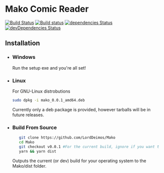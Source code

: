 # Mako Comic Reader
[![Build Status](https://travis-ci.org/LordDeimos/Mako.svg?branch=master)](https://travis-ci.org/LordDeimos/Mako) [![Build status](https://ci.appveyor.com/api/projects/status/dt9x751u4dasgjfe?svg=true)](https://ci.appveyor.com/project/LordDeimos/mako) [![dependencies Status](https://david-dm.org/LordDeimos/Mako/status.svg)](https://david-dm.org/LordDeimos/Mako) [![devDependencies Status](https://david-dm.org/LordDeimos/Mako/dev-status.svg)](https://david-dm.org/LordDeimos/Mako?type=dev)

## Installation
* ### Windows

   Run the setup exe and you're all set!
* ### Linux
   For GNU-Linux distrobutions
   ```sh
   sudo dpkg -i mako_0.0.1_amd64.deb
   ```
   Currently only a deb package is provided, however tarballs will be in future releases.
* ### Build From Source
   
   ```sh
      git clone https://github.com/LordDeimos/Mako
      cd Mako
      git checkout v0.0.1 #For the current build, ignore if you want to test the dev version
      yarn && yarn dist
   ```
   Outputs the current (or dev) build for your operating system to the Mako/dist folder.
